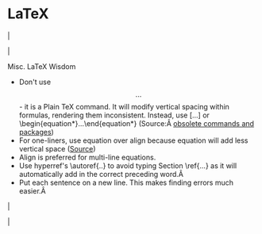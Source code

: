 <head>
<meta name="generator" content="HTML Tidy for Linux (vers 25 March 2009), see www.w3.org">
  <meta http-equiv="Content-Type" content="text/html; charset=us-ascii">

  <title>LaTeX</title>
  <style type="text/css">
ul.c3 {font-family:Tahoma;text-align:-webkit-auto;font-size:medium}
  span.c2 {text-align:-webkit-auto;background-color:transparent}
  span.c1 {font-family:Tahoma;font-size:medium;background-color:transparent}
  </style>

</head>

# LaTeX

  

| 
  

 | 

Misc. LaTeX Wisdom

- Don't use $$...$$ - it is a Plain TeX command. It will modify vertical spacing within formulas, rendering them inconsistent. Instead, use \[...\] or \begin{equation\*}...\end{equation\*} (Source:Â [obsolete commands and packages](http://mirror.utexas.edu/ctan/info/l2tabu/english/l2tabuen.pdf)) 
- For one-liners, use equation over align because equation will add less vertical space ([Source](http://tex.stackexchange.com/questions/321/align-vs-equation)) 
- Align is preferred for multi-line equations.
- Use hyperref's \autoref{..} to avoid typing Section \ref{...} as it will automatically add in the correct preceding word.Â 
- Put each sentence on a new line. This makes finding errors much easier.Â 

 | 
  

 |

  

